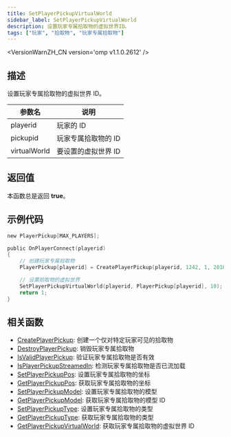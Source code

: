 ```yaml
---
title: SetPlayerPickupVirtualWorld
sidebar_label: SetPlayerPickupVirtualWorld
description: 设置玩家专属拾取物的虚拟世界ID。
tags: ["玩家", "拾取物", "玩家专属拾取物"]
---
```


<VersionWarnZH_CN version='omp v1.1.0.2612' />

## 描述

设置玩家专属拾取物的虚拟世界 ID。

| 参数名       | 说明                |
| ------------ | ------------------- |
| playerid     | 玩家的 ID           |
| pickupid     | 玩家专属拾取物的 ID |
| virtualWorld | 要设置的虚拟世界 ID |

## 返回值

本函数总是返回 **true**。

## 示例代码

```c
new PlayerPickup[MAX_PLAYERS];

public OnPlayerConnect(playerid)
{
    // 创建玩家专属拾取物
    PlayerPickup[playerid] = CreatePlayerPickup(playerid, 1242, 1, 2010.0979, 1222.0642, 10.8206, 20);

    // 设置拾取物的虚拟世界
    SetPlayerPickupVirtualWorld(playerid, PlayerPickup[playerid], 10);
    return 1;
}
```

## 相关函数

- [CreatePlayerPickup](CreatePlayerPickup): 创建一个仅对特定玩家可见的拾取物
- [DestroyPlayerPickup](DestroyPlayerPickup): 销毁玩家专属拾取物
- [IsValidPlayerPickup](IsValidPlayerPickup): 验证玩家专属拾取物是否有效
- [IsPlayerPickupStreamedIn](IsPlayerPickupStreamedIn): 检测玩家专属拾取物是否已流加载
- [SetPlayerPickupPos](SetPlayerPickupPos): 设置玩家专属拾取物的坐标
- [GetPlayerPickupPos](GetPlayerPickupPos): 获取玩家专属拾取物的坐标
- [SetPlayerPickupModel](SetPlayerPickupModel): 设置玩家专属拾取物的模型
- [GetPlayerPickupModel](GetPlayerPickupModel): 获取玩家专属拾取物的模型 ID
- [SetPlayerPickupType](SetPlayerPickupType): 设置玩家专属拾取物的类型
- [GetPlayerPickupType](GetPlayerPickupType): 获取玩家专属拾取物的类型
- [GetPlayerPickupVirtualWorld](GetPlayerPickupVirtualWorld): 获取玩家专属拾取物的虚拟世界 ID
